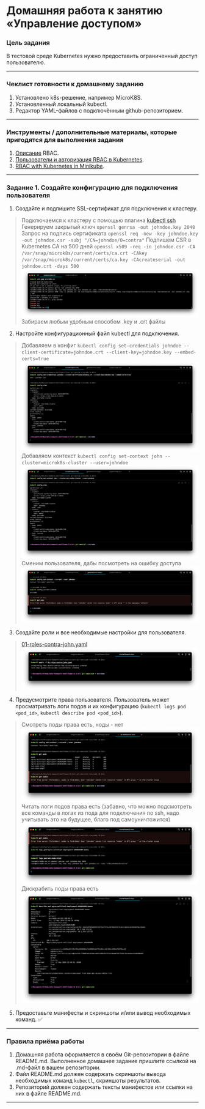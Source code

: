 # Домашняя работа к занятию «Управление доступом»

### Цель задания

В тестовой среде Kubernetes нужно предоставить ограниченный доступ пользователю.

------

### Чеклист готовности к домашнему заданию

1. Установлено k8s-решение, например MicroK8S.
2. Установленный локальный kubectl.
3. Редактор YAML-файлов с подключённым github-репозиторием.

------

### Инструменты / дополнительные материалы, которые пригодятся для выполнения задания

1. [Описание](https://kubernetes.io/docs/reference/access-authn-authz/rbac/) RBAC.
2. [Пользователи и авторизация RBAC в Kubernetes](https://habr.com/ru/company/flant/blog/470503/).
3. [RBAC with Kubernetes in Minikube](https://medium.com/@HoussemDellai/rbac-with-kubernetes-in-minikube-4deed658ea7b).

------

### Задание 1. Создайте конфигурацию для подключения пользователя

1. Создайте и подпишите SSL-сертификат для подключения к кластеру.
> Подключаемся к кластеру с помощью плагина [kubectl ssh](https://github.com/luksa/kubectl-plugins/blob/master/README.md)
Генерируем закрытый ключ  `openssl genrsa -out johndoe.key 2048`
Запрос на подпись сертификата `openssl req -new -key johndoe.key -out johndoe.csr -subj "/CN=johndoe/O=contra"`
Подпишем CSR в Kubernetes CA на 500 дней `openssl x509 -req -in johndoe.csr -CA /var/snap/microk8s/current/certs/ca.crt -CAkey /var/snap/microk8s/current/certs/ca.key -CAcreateserial -out johndoe.crt -days 500`
![](.2.4_images/44327a03.png)
Забираем любым удобным способом .key и .crt файлы

2. Настройте конфигурационный файл kubectl для подключения.
> Добавляем в конфиг `kubectl config set-credentials johndoe --client-certificate=johndoe.crt --client-key=johndoe.key --embed-certs=true`
![](.2.4_images/87b660fa.png)
Добавляем контекст `kubectl config set-context john --cluster=microk8s-cluster --user=johndoe`
![](.2.4_images/4fb07fd3.png)
Сменим пользователя, дабы посмотреть на ошибку доступа
![](.2.4_images/85511132.png)

3. Создайте роли и все необходимые настройки для пользователя.
>  [01-roles-contra-john.yaml](src%2F01-roles-contra-john.yaml)
![](.2.4_images/7fad45f7.png)

4. Предусмотрите права пользователя. Пользователь может просматривать логи подов и их конфигурацию (`kubectl logs pod <pod_id>`, `kubectl describe pod <pod_id>`).
> Смотреть поды права есть, ноды - нет
![](.2.4_images/ff95df22.png)
Читать логи подов права есть (забавно, что можно подсмотреть все команды в логах из пода для подключения по ssh, надо учитывать это на будущее, благо под самоуничтожится)
![](.2.4_images/bcfa5a3a.png)
Дискрабить поды права есть
![](.2.4_images/059ab0fa.png)

5. Предоставьте манифесты и скриншоты и/или вывод необходимых команд. ✅

------

### Правила приёма работы

1. Домашняя работа оформляется в своём Git-репозитории в файле README.md. Выполненное домашнее задание пришлите ссылкой на .md-файл в вашем репозитории.
2. Файл README.md должен содержать скриншоты вывода необходимых команд `kubectl`, скриншоты результатов.
3. Репозиторий должен содержать тексты манифестов или ссылки на них в файле README.md.

------
